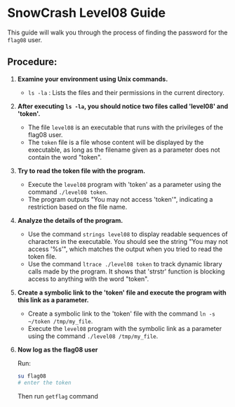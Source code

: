 # SnowCrash Level08 Guide
This guide will walk you through the process of finding the password for the `flag08` user.

## Procedure:

1. **Examine your environment using Unix commands.**

   - `ls -la` : Lists the files and their permissions in the current directory.

2. **After executing `ls -la`, you should notice two files called 'level08' and 'token'.**

   - The file `level08` is an executable that runs with the privileges of the flag08 user.
   - The `token` file is a file whose content will be displayed by the executable, as long as the filename given as a parameter does not contain the word "token".

3. **Try to read the token file with the program.**

   - Execute the `level08` program with 'token' as a parameter using the command `./level08 token`.
   - The program outputs "You may not access 'token'", indicating a restriction based on the file name.

4. **Analyze the details of the program.**

   - Use the command `strings level08` to display readable sequences of characters in the executable. You should see the string "You may not access '%s'", which matches the output when you tried to read the token file.
   - Use the command `ltrace ./level08 token` to track dynamic library calls made by the program. It shows that 'strstr' function is blocking access to anything with the word "token".

5. **Create a symbolic link to the 'token' file and execute the program with this link as a parameter.**

   - Create a symbolic link to the 'token' file with the command `ln -s ~/token /tmp/my_file`.
   - Execute the `level08` program with the symbolic link as a parameter using the command `./level08 /tmp/my_file`.

6. **Now log as the flag08 user**

    Run:  
    ```bash
    su flag08
    # enter the token
    ```
    Then run `getflag` command
